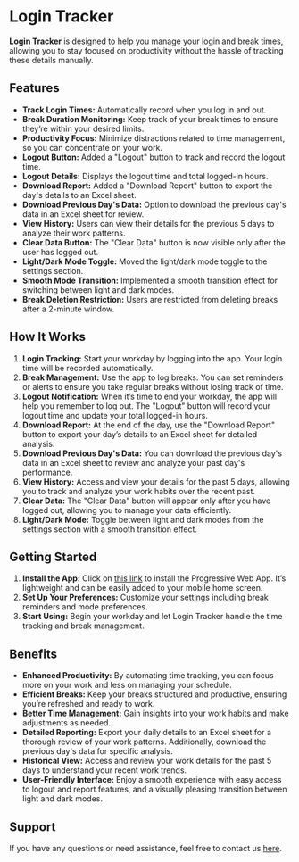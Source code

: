 # Login Tracker

**Login Tracker** is designed to help you manage your login and break times, allowing you to stay focused on productivity without the hassle of tracking these details manually.

## Features

- **Track Login Times:** Automatically record when you log in and out.
- **Break Duration Monitoring:** Keep track of your break times to ensure they’re within your desired limits.
- **Productivity Focus:** Minimize distractions related to time management, so you can concentrate on your work.
- **Logout Button:** Added a "Logout" button to track and record the logout time.
- **Logout Details:** Displays the logout time and total logged-in hours.
- **Download Report:** Added a "Download Report" button to export the day's details to an Excel sheet.
- **Download Previous Day's Data:** Option to download the previous day's data in an Excel sheet for review.
- **View History:** Users can view their details for the previous 5 days to analyze their work patterns.
- **Clear Data Button:** The "Clear Data" button is now visible only after the user has logged out.
- **Light/Dark Mode Toggle:** Moved the light/dark mode toggle to the settings section.
- **Smooth Mode Transition:** Implemented a smooth transition effect for switching between light and dark modes.
- **Break Deletion Restriction:** Users are restricted from deleting breaks after a 2-minute window.

## How It Works

1. **Login Tracking:** Start your workday by logging into the app. Your login time will be recorded automatically.
2. **Break Management:** Use the app to log breaks. You can set reminders or alerts to ensure you take regular breaks without losing track of time.
3. **Logout Notification:** When it’s time to end your workday, the app will help you remember to log out. The "Logout" button will record your logout time and update your total logged-in hours.
4. **Download Report:** At the end of the day, use the "Download Report" button to export your day’s details to an Excel sheet for detailed analysis.
5. **Download Previous Day's Data:** You can download the previous day's data in an Excel sheet to review and analyze your past day's performance.
6. **View History:** Access and view your details for the past 5 days, allowing you to track and analyze your work habits over the recent past.
7. **Clear Data:** The "Clear Data" button will appear only after you have logged out, allowing you to manage your data efficiently.
8. **Light/Dark Mode:** Toggle between light and dark modes from the settings section with a smooth transition effect.

## Getting Started

1. **Install the App:** Click on [this link](https://logout-legend.onrender.com) to install the Progressive Web App. It’s lightweight and can be easily added to your mobile home screen.
2. **Set Up Your Preferences:** Customize your settings including break reminders and mode preferences.
3. **Start Using:** Begin your workday and let Login Tracker handle the time tracking and break management.

## Benefits

- **Enhanced Productivity:** By automating time tracking, you can focus more on your work and less on managing your schedule.
- **Efficient Breaks:** Keep your breaks structured and productive, ensuring you’re refreshed and ready to work.
- **Better Time Management:** Gain insights into your work habits and make adjustments as needed.
- **Detailed Reporting:** Export your daily details to an Excel sheet for a thorough review of your work patterns. Additionally, download the previous day's data for specific analysis.
- **Historical View:** Access and review your work details for the past 5 days to understand your recent work trends.
- **User-Friendly Interface:** Enjoy a smooth experience with easy access to logout and report features, and a visually pleasing transition between light and dark modes.

## Support

If you have any questions or need assistance, feel free to contact us [here](deviprasadofficial@gmail.com).
